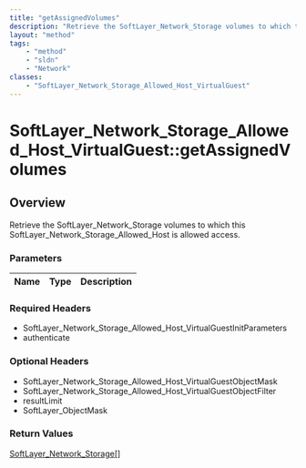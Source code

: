 ```yaml
---
title: "getAssignedVolumes"
description: "Retrieve the SoftLayer_Network_Storage volumes to which this SoftLayer_Network_Storage_Allowed_Host is allowed access."
layout: "method"
tags:
    - "method"
    - "sldn"
    - "Network"
classes:
    - "SoftLayer_Network_Storage_Allowed_Host_VirtualGuest"
---
```

# SoftLayer_Network_Storage_Allowed_Host_VirtualGuest::getAssignedVolumes
## Overview 
Retrieve the SoftLayer_Network_Storage volumes to which this SoftLayer_Network_Storage_Allowed_Host is allowed access.

### Parameters 
|Name | Type | Description |
| --- | --- | --- |


### Required Headers
* SoftLayer_Network_Storage_Allowed_Host_VirtualGuestInitParameters
* authenticate

### Optional Headers
* SoftLayer_Network_Storage_Allowed_Host_VirtualGuestObjectMask
* SoftLayer_Network_Storage_Allowed_Host_VirtualGuestObjectFilter
* resultLimit
* SoftLayer_ObjectMask

### Return Values
<a href='/reference/datatypes/SoftLayer_Network_Storage'>SoftLayer_Network_Storage[] </a>
